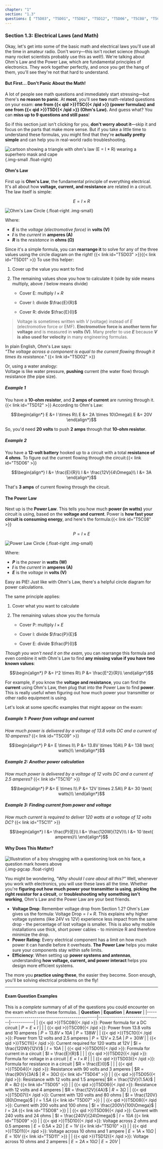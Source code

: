 ```yaml
---
chapter: "1"
section: "1.3"
questions: [ "T5D03", "T5D01", "T5D02", "T5D12", "T5D06", "T5C08", "T5C09", "T5C10", "T5C11", "T5D04", "T5D05", "T5D07", "T5D08", "T5D09", "T5D10", "T5D11" ]
---
```


### Section 1.3: Electrical Laws (and Math)

Okay, let's get into some of the basic math and electrical laws you'll use all the time in amateur radio. Don't worry—this isn't rocket science (though many rocket scientists probably use this as well!). We're talking about Ohm's Law and the Power Law, which are fundamental principles of electronics. They work together perfectly, and once you get the hang of them, you'll see they're not that hard to understand.

#### But First... Don't Panic About the Math!

A lot of people see math questions and immediately start stressing—but there's **no reason to panic**. At **most**, you'll see **two** math-related questions on your exam: **one from {{< qid >}}T5C{{< /qid >}} (power formulas) and one from {{< qid >}}T5D{{< /qid >}} (Ohm's Law).** And guess what? You can **miss up to 9 questions and still pass**!  

So if this section just isn't clicking for you, **don't worry about it**—skip it and focus on the parts that make more sense. But if you take a little time to understand these formulas, you might find that they're **actually pretty simple** and can help you in real-world radio troubleshooting.

![cartoon showing a triangle with ohm's law (E = I * R) wearing a superhero mask and cape](/images/illus/ohmslawhero.svg)
{.img-small .float-right}

#### Ohm's Law

First up is **Ohm's Law**, the fundamental principle of everything electrical. It's all about how **voltage, current, and resistance** are related in a circuit. The law itself is simple:

$$E = I \times R$$

![Ohm's Law Circle](/images/form-ohms.svg)
{.float-right .img-small}

Where:
- **$E$** is the *voltage (electromotive force)* in **volts (V)**  
- **$I$** is the *current* in **amperes (A)**  
- **$R$** is the *resistance* in **ohms (Ω)**  

Since it's a simple formula, you can **rearrange it** to solve for any of the three values using the circle diagram on the right! {{< link id="T5D03" >}}{{< link id="T5D01" >}} To use this helper:

1. Cover up the value you want to find
2. The remaining values show you how to calculate it (side by side means multiply, above / below means divide)

   - Cover E: multiply $I \times R$

   - Cover I: divide $\frac{E}{R}$

   - Cover R: divide $\frac{E}{I}$

> Voltage is sometimes written with $V$ (voltage) instead of $E$ (electromotive force or EMF). **Electromotive force is another term for voltage** and is measured in **volts (V)**. Many prefer to use **$E$** because **$V$ is also used for velocity** in many engineering formulas.

<div class="clear"></div>

In plain English, Ohm's Law says:  
*"The voltage across a component is equal to the current flowing through it times its resistance."*  {{< link id="T5D02" >}}

Or, using a water analogy:  
Voltage is like water pressure, **pushing** current (the water flow) through resistance (the pipe size).

##### **Example 1**  
You have a **10-ohm resistor**, and **2 amps of current** are running through it. {{< link id="T5D12" >}} According to Ohm's Law:

$$\begin{align*}
E &= I \times R\\
E &= 2A \times 10\Omega\\
E &= 20V
\end{align*}$$

So, you'd need **20 volts** to push **2 amps** through that **10-ohm resistor**.

##### **Example 2**  
You have a **12-volt battery** hooked up to a circuit with a total **resistance of 4 ohms**. To figure out the current flowing through the circuit:{{< link id="T5D06" >}}

$$\begin{align*}
I &= \frac{E}{R}\\
I &= \frac{12V}{4\Omega}\\
I &= 3A
\end{align*}$$

That's **3 amps** of current flowing through the circuit.

#### The Power Law

Next up is the **Power Law**. This tells you how much **power (in watts)** your circuit is using, based on the **voltage and current**. Power is **how fast your circuit is consuming energy**, and here's the formula:{{< link id="T5C08" >}}

$$P = I \times E$$

![Power Law Circle](/images/form-power.svg)
{.float-right .img-small}

Where:
- **$P$** is the *power* in **watts (W)**  
- **$I$** is the *current* in **amperes (A)**  
- **$E$** is the *voltage* in **volts (V)**  

Easy as PIE! Just like with Ohm's Law, there's a helpful circle diagram for power calculations.

The same principle applies:
1. Cover what you want to calculate
2. The remaining values show you the formula

   - Cover P: multiply $I \times E$

   - Cover I: divide $\frac{P}{E}$

   - Cover E: divide $\frac{P}{I}$

<div class="clear"></div>

*Though you won't need it on the exam*, you can rearrange this formula and even combine it with Ohm's Law to find **any missing value if you have two known values**:

$$\begin{align*}
P &= I^2 \times R\\
P &= \frac{E^2}{R}\\
\end{align*}$$

For example, if you know the **voltage and resistance**, you can find the **current** using Ohm's Law, then plug that into the Power Law to find **power**. This is really useful when figuring out how much power your transmitter or other radio equipment is using.

Let's look at some specific examples that might appear on the exam:

##### **Example 1: Power from voltage and current** 
*How much power is delivered by a voltage of 13.8 volts DC and a current of 10 amperes?* {{< link id="T5C09" >}}

$$\begin{align*}
P &= E \times I\\
P &= 13.8V \times 10A\\
P &= 138 \text{ watts}\\
\end{align*}$$

##### **Example 2: Another power calculation**  
*How much power is delivered by a voltage of 12 volts DC and a current of 2.5 amperes?* {{< link id="T5C10" >}}

$$\begin{align*}
P &= E \times I\\
P &= 12V \times 2.5A\\
P &= 30 \text{ watts}\\
\end{align*}$$

#####  **Example 3: Finding current from power and voltage**  
*How much current is required to deliver 120 watts at a voltage of 12 volts DC?* {{< link id="T5C11" >}}

$$\begin{align*}
I &= \frac{P}{E}\\
I &= \frac{120W}{12V}\\
I &= 10 \text{ amperes}\\
\end{align*}$$

#### Why Does This Matter?

![Illustration of a boy shrugging with a questioning look on his face, a question mark hovers above](../../../images/illus/boyquestion.svg)
{.img-pgcap .float-right}

You might be wondering, *"Why should I care about all this?"* Well, whenever you work with electronics, you will use these laws all the time. Whether you're **figuring out how much power your transmitter is using**, **picking the right resistor for a circuit**, or **troubleshooting why something isn't working**, Ohm's Law and the Power Law are your best friends.

- **Voltage Drop**: Remember voltage drop from Section 1.2? Ohm's Law gives us the formula: $\text{Voltage Drop} = I \times R$. This explains why higher voltage systems (like 24V vs 12V) experience less impact from the same drop - the percentage of lost voltage is smaller. This is also why mobile installations use thick, short power cables - to minimize R and therefore minimize the drop.
- **Power Rating**: Every electrical component has a limit on how much power it can handle before it overheats. **The Power Law** helps you make sure your components stay within safe limits.
- **Efficiency**: When setting up **power systems and antennas**, understanding **how voltage, current, and power interact** helps you design more efficient systems.

The more you **practice using these**, the easier they become. Soon enough, you'll be solving electrical problems on the fly!

---

#### **Exam Question Examples**

This is a *complete* summary of all of the questions you could encounter on the exam which use these formulas.
| **Question**                                       | **Equation**                    | **Answer** |
|----------------------------------------------------|--------------------------------|------------|
| {{< qid >}}T5C08{{< /qid >}}: Power formula for a DC circuit          | $P = E \times I$                |            |
| {{< qid >}}T5C09{{< /qid >}}: Power from 13.8 volts and 10 amperes    | $P = 13.8V \times 10A$          | $P = 138W$ |
| {{< qid >}}T5C10{{< /qid >}}: Power from 12 volts and 2.5 amperes     | $P = 12V \times 2.5A$           | $P = 30W$  |
| {{< qid >}}T5C11{{< /qid >}}: Current required for 120 watts at 12V   | $I = \frac{120W}{12V}$         | $I = 10A$  |
| {{< qid >}}T5D01{{< /qid >}}: Formula for current in a circuit        | $I = \frac{E}{R}$              |            |
| {{< qid >}}T5D02{{< /qid >}}: Formula for voltage in a circuit        | $E = I \times R$                |            |
| {{< qid >}}T5D03{{< /qid >}}: Formula for resistance in a circuit     | $R = \frac{E}{I}$              |            |
| {{< qid >}}T5D04{{< /qid >}}: Resistance with 90 volts and 3 amperes  | $R = \frac{90V}{3A}$           | $R = 30\Omega$ {{< link id="T5D04" >}} |
| {{< qid >}}T5D05{{< /qid >}}: Resistance with 12 volts and 1.5 amperes| $R = \frac{12V}{1.5A}$         | $R = 8\Omega$ {{< link id="T5D05" >}} |
| {{< qid >}}T5D06{{< /qid >}}: Resistance with 12 volts and 4 amperes  | $R = \frac{12V}{4A}$           | $R = 3\Omega$  |
| {{< qid >}}T5D07{{< /qid >}}: Current with 120 volts and 80 ohms      | $I = \frac{120V}{80\Omega}$    | $I = 1.5A$ {{< link id="T5D07" >}} |
| {{< qid >}}T5D08{{< /qid >}}: Current with 200 volts and 100 ohms     | $I = \frac{200V}{100\Omega}$   | $I = 2A$ {{< link id="T5D08" >}} |
| {{< qid >}}T5D09{{< /qid >}}: Current with 240 volts and 24 ohms      | $I = \frac{240V}{24\Omega}$    | $I = 10A$ {{< link id="T5D09" >}} |
| {{< qid >}}T5D10{{< /qid >}}: Voltage across 2 ohms and 0.5 amperes   | $E = 0.5A \times 2\Omega$       | $E = 1V$ {{< link id="T5D10" >}} |
| {{< qid >}}T5D11{{< /qid >}}: Voltage across 10 ohms and 1 ampere     | $E = 1A \times 10\Omega$        | $E = 10V$ {{< link id="T5D11" >}} |
| {{< qid >}}T5D12{{< /qid >}}: Voltage across 10 ohms and 2 amperes    | $E = 2A \times 10\Omega$        | $E = 20V$  |

<ohms-law-calculator></ohms-law-calculator>
